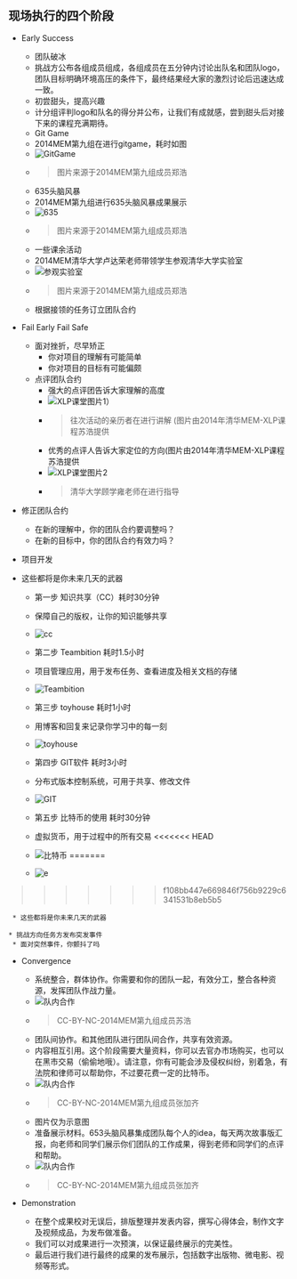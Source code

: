 ## 现场执行的四个阶段

* Early Success
	* 团队破冰
 	*   挑战方公布各组成员组成，各组成员在五分钟内讨论出队名和团队logo，团队目标明确环境高压的条件下，最终结果经大家的激烈讨论后迅速达成一致。
	* 初尝甜头，提高兴趣
 	* 计分组评判logo和队名的得分并公布，让我们有成就感，尝到甜头后对接下来的课程充满期待。
	* Git Game
 	* 2014MEM第九组在进行gitgame，耗时如图
 	* ![GitGame](../assets/FranksData/IMG_1047.png)
 	* > 图片来源于2014MEM第九组成员郑浩
	* 635头脑风暴
 	* 2014MEM第九组进行635头脑风暴成果展示
 	* ![635](../assets/FranksData/1.png)
 	* > 图片来源于2014MEM第九组成员郑浩
 	* 一些课余活动
  	* 2014MEM清华大学卢达荣老师带领学生参观清华大学实验室
  	* ![参观实验室](../assets/FranksData/2.png)
  	* > 图片来源于2014MEM第九组成员郑浩
	* 根据接领的任务订立团队合约
* Fail Early Fail Safe
  * 面对挫折，尽早矫正
	 * 你对项目的理解有可能简单
	 * 你对项目的目标有可能偏颇
  * 点评团队合约
	 * 强大的点评团告诉大家理解的高度
	 * ![XLP课堂图片1](../assets\execution\four_stage\XLP课堂图片1.png)）
	 *  > 往次活动的亲历者在进行讲解
	 (图片由2014年清华MEM-XLP课程苏浩提供
	 * 优秀的点评人告诉大家定位的方向(图片由2014年清华MEM-XLP课程苏浩提供
	 * ![XLP课堂图片2](../assets\execution\four_stage\XLP课堂图片2.png)
	 * > 清华大学顾学雍老师在进行指导

 * 修正团队合约
	 * 在新的理解中，你的团队合约要调整吗？
	 * 在新的目标中，你的团队合约有效力吗？
  * 项目开发
   * 这些都将是你未来几天的武器
	 * 第一步   知识共享（CC）耗时30分钟
     * 保障自己的版权，让你的知识能够共享
     * ![cc](../assets\execution\four_stage\a.png)

     * 第二步   Teambition    耗时1.5小时
     * 项目管理应用，用于发布任务、查看进度及相关文档的存储
     * ![Teambition](../assets\execution\four_stage\b.png)

     * 第三步   toyhouse      耗时1小时
     * 用博客和回复来记录你学习中的每一刻
     * ![toyhouse](../assets\execution\four_stage\c.png)

     * 第四步   GIT软件       耗时3小时
     * 分布式版本控制系统，可用于共享、修改文件
     * ![GIT](../assets\execution\four_stage\d.png)

     * 第五步   比特币的使用  耗时30分钟
     * 虚拟货币，用于过程中的所有交易
<<<<<<< HEAD
     * ![比特币](../assets\execution\four_stage\e.png)
=======
     * ![e](../assets\execution\four_stage\e.png)
>>>>>>> f108bb447e669846f756b9229c6341531b8eb5b5

     * 这些都将是你未来几天的武器

	* 挑战方向任务方发布突发事件
     * 面对突然事件，你颤抖了吗
* Convergence
	* 系统整合，群体协作。你需要和你的团队一起，有效分工，整合各种资源，发挥团队作战力量。
	* ![队内合作](../assets/FranksData/01.png)
	* > CC-BY-NC-2014MEM第九组成员苏浩
	* 团队间协作。和其他团队进行团队间合作，共享有效资源。
	* 内容相互引用。这个阶段需要大量资料，你可以去官办市场购买，也可以在黑市交易（偷偷地哦）。请注意，你有可能会涉及侵权纠纷，别着急，有法院和律师可以帮助你，不过要花费一定的比特币。
	* ![队内合作](../assets/FranksData/02.png)
	* > CC-BY-NC-2014MEM第九组成员张加齐
	* 图片仅为示意图
	* 准备展示材料。653头脑风暴集成团队每个人的idea，每天两次故事版汇报，向老师和同学们展示你们团队的工作成果，得到老师和同学们的点评和帮助。
	* ![队内合作](../assets/FranksData/03.png)
	* > CC-BY-NC-2014MEM第九组成员张加齐


* Demonstration
	* 在整个成果校对无误后，排版整理并发表内容，撰写心得体会，制作文字及视频成品，为发布做准备。
	* 我们可以对成果进行一次预演，以保证最终展示的完美性。
	* 最后进行我们进行最终的成果的发布展示，包括数字出版物、微电影、视频等形式。





